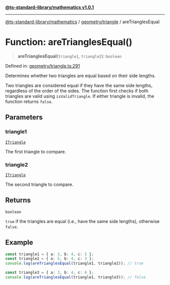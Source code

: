 [**@ts-standard-library/mathematics v1.0.1**](../../../README.md)

***

[@ts-standard-library/mathematics](../../../README.md) / [geometry/triangle](../README.md) / areTrianglesEqual

# Function: areTrianglesEqual()

> **areTrianglesEqual**(`triangle1`, `triangle2`): `boolean`

Defined in: [geometry/triangle.ts:291](https://github.com/gabaudette/ts-stdlib/blob/7333da76bc775fbabd0907ad8519b912cfc2fe26/packages/mathematics/src/geometry/triangle.ts#L291)

Determines whether two triangles are equal based on their side lengths.

Two triangles are considered equal if they have the same side lengths,
regardless of the order of the sides. The function first checks if both
triangles are valid using `isValidTriangle`. If either triangle is invalid,
the function returns `false`.

## Parameters

### triangle1

[`ITriangle`](../interfaces/ITriangle.md)

The first triangle to compare.

### triangle2

[`ITriangle`](../interfaces/ITriangle.md)

The second triangle to compare.

## Returns

`boolean`

`true` if the triangles are equal (i.e., have the same side lengths), otherwise `false`.

## Example

```typescript
const triangle1 = { a: 3, b: 4, c: 5 };
const triangle2 = { a: 5, b: 4, c: 3 };
console.log(areTrianglesEqual(triangle1, triangle2)); // true

const triangle3 = { a: 3, b: 4, c: 6 };
console.log(areTrianglesEqual(triangle1, triangle3)); // false
```
